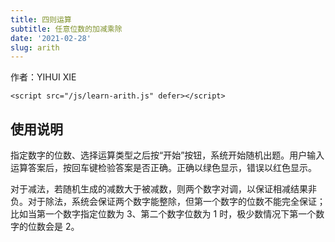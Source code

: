 ```yaml
---
title: 四则运算
subtitle: 任意位数的加减乘除
date: '2021-02-28'
slug: arith
---
```

作者：YIHUI XIE

```
<script src="/js/learn-arith.js" defer></script>
```

<script src="/js/learn-arith.js" defer></script>

## 使用说明

指定数字的位数、选择运算类型之后按“开始”按钮，系统开始随机出题。用户输入运算答案后，按回车键检验答案是否正确。正确以绿色显示，错误以红色显示。

对于减法，若随机生成的减数大于被减数，则两个数字对调，以保证相减结果非负。对于除法，系统会保证两个数字能整除，但第一个数字的位数不能完全保证；比如当第一个数字指定位数为 3、第二个数字位数为 1 时，极少数情况下第一个数字的位数会是 2。

